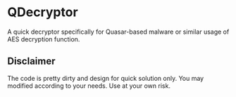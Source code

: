 # QDecryptor
A quick decryptor specifically for Quasar-based malware or similar usage of AES decryption function.

## Disclaimer
The code is pretty dirty and design for quick solution only. You may modified according to your needs. Use at your own risk.
